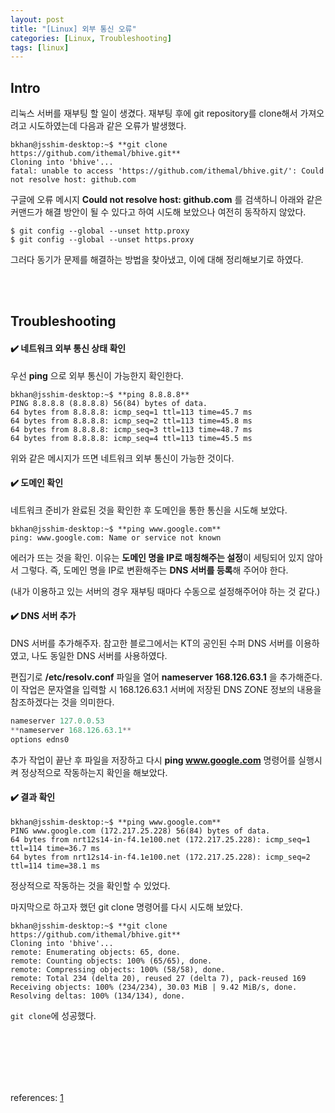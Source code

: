 ```yaml
---
layout: post
title: "[Linux] 외부 통신 오류"
categories: [Linux, Troubleshooting]
tags: [linux]
---
```


## Intro
리눅스 서버를 재부팅 할 일이 생겼다.
재부팅 후에 git repository를 clone해서 가져오려고 시도하였는데 다음과 같은 오류가 발생했다.

```console
bkhan@jsshim-desktop:~$ **git clone https://github.com/ithemal/bhive.git**
Cloning into 'bhive'...
fatal: unable to access 'https://github.com/ithemal/bhive.git/': Could not resolve host: github.com
```

구글에 오류 메시지 **Could not resolve host: github.com** 를 검색하니 아래와 같은 커맨드가 해결 방안이 될 수 있다고 하여 시도해 보았으나 여전히 동작하지 않았다.

```console
$ git config --global --unset http.proxy
$ git config --global --unset https.proxy
```

그러다 동기가 문제를 해결하는 방법을 찾아냈고, 이에 대해 정리해보기로 하였다.

<br><br>
## Troubleshooting
#### ✔️ 네트워크 외부 통신 상태 확인

우선 **ping** 으로 외부 통신이 가능한지 확인한다.

```console
bkhan@jsshim-desktop:~$ **ping 8.8.8.8**
PING 8.8.8.8 (8.8.8.8) 56(84) bytes of data.
64 bytes from 8.8.8.8: icmp_seq=1 ttl=113 time=45.7 ms
64 bytes from 8.8.8.8: icmp_seq=2 ttl=113 time=45.8 ms
64 bytes from 8.8.8.8: icmp_seq=3 ttl=113 time=48.7 ms
64 bytes from 8.8.8.8: icmp_seq=4 ttl=113 time=45.5 ms
```

위와 같은 메시지가 뜨면 네트워크 외부 통신이 가능한 것이다.

#### ✔️ 도메인 확인
네트워크 준비가 완료된 것을 확인한 후 도메인을 통한 통신을 시도해 보았다.

```console
bkhan@jsshim-desktop:~$ **ping www.google.com**
ping: www.google.com: Name or service not known
```

에러가 뜨는 것을 확인. 
이유는 **도메인 명을 IP로 매칭해주는 설정**이 세팅되어 있지 않아서 그렇다.
즉, 도메인 명을 IP로 변환해주는 **DNS 서버를 등록**해 주어야 한다.

(내가 이용하고 있는 서버의 경우 재부팅 때마다 수동으로 설정해주어야 하는 것 같다.)

#### ✔️ DNS 서버 추가
DNS 서버를 추가해주자. 참고한 블로그에서는 KT의 공인된 수퍼 DNS 서버를 이용하였고, 나도 동일한 DNS 서버를 사용하였다.

편집기로 **/etc/resolv.conf** 파일을 열어 **nameserver 168.126.63.1** 을 추가해준다.
이 작업은 문자열을 입력할 시 168.126.63.1 서버에 저장된 DNS ZONE 정보의 내용을 참조하겠다는 것을 의미한다.

```python
nameserver 127.0.0.53
**nameserver 168.126.63.1**
options edns0
```

추가 작업이 끝난 후 파일을 저장하고 다시 **ping www.google.com** 명령어를 실행시켜 정상적으로 작동하는지 확인을 해보았다.

#### ✔️ 결과 확인

```console
bkhan@jsshim-desktop:~$ **ping www.google.com**
PING www.google.com (172.217.25.228) 56(84) bytes of data.
64 bytes from nrt12s14-in-f4.1e100.net (172.217.25.228): icmp_seq=1 ttl=114 time=36.7 ms
64 bytes from nrt12s14-in-f4.1e100.net (172.217.25.228): icmp_seq=2 ttl=114 time=38.1 ms
```

정상적으로 작동하는 것을 확인할 수 있었다.

마지막으로 하고자 했던 git clone 명령어를 다시 시도해 보았다.

```console
bkhan@jsshim-desktop:~$ **git clone https://github.com/ithemal/bhive.git**
Cloning into 'bhive'...
remote: Enumerating objects: 65, done.
remote: Counting objects: 100% (65/65), done.
remote: Compressing objects: 100% (58/58), done.
remote: Total 234 (delta 20), reused 27 (delta 7), pack-reused 169
Receiving objects: 100% (234/234), 30.03 MiB | 9.42 MiB/s, done.
Resolving deltas: 100% (134/134), done.
```

`git clone`에 성공했다.

<br><br><br><br><br>

references: [1](https://myungin.tistory.com/entry/02-%EB%A6%AC%EB%88%85%EC%8A%A4%EB%A5%BC-%EC%84%A4%EC%B9%98%ED%96%88%EB%8A%94%EB%8D%B0-%EC%99%B8%EB%B6%80-%ED%86%B5%EC%8B%A0%EC%9D%B4-%EC%95%88%EB%90%98%EC%9A%94)
